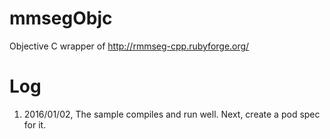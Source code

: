 # mmsegObjc
Objective C wrapper of http://rmmseg-cpp.rubyforge.org/

# Log

1. 2016/01/02, The sample compiles and run well. Next, create a pod spec for it.
